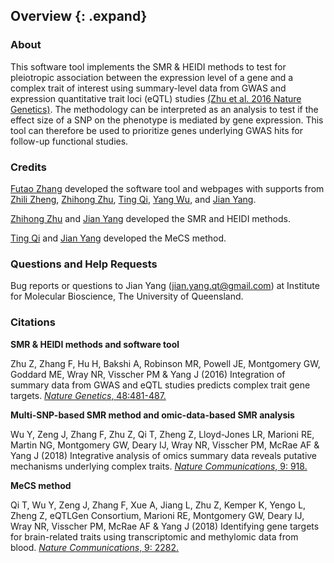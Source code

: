 ## Overview {: .expand}

### About

This software tool implements the SMR & HEIDI methods to test for
pleiotropic association between the expression level of a gene and a
complex trait of interest using summary-level data from GWAS and
expression quantitative trait loci (eQTL) studies [(Zhu et al. 2016 Nature Genetics)](http://www.nature.com/ng/journal/vaop/ncurrent/full/ng.3538.html).
The methodology can be interpreted as an analysis to test if the effect
size of a SNP on the phenotype is mediated by gene expression. This tool
can therefore be used to prioritize genes underlying GWAS hits for follow-up functional studies.

### Credits 


[Futao Zhang](https://scholar.google.com/citations?user=lXCr6p4AAAAJ&hl=en&oi=ao) developed
the software tool and webpages with supports from [Zhili Zheng](mailto:zhilizheng@outlook.com), 
[Zhihong Zhu](http://researchers.uq.edu.au/researcher/3051), 
[Ting Qi](http://researchers.uq.edu.au/researcher/15871),
[Yang Wu](y.wu2@uq.edu.au), 
and [Jian Yang](http://researchers.uq.edu.au/researcher/2713).

[Zhihong Zhu](http://researchers.uq.edu.au/researcher/3051) 
and [Jian Yang](http://researchers.uq.edu.au/researcher/2713) 
developed the SMR and HEIDI methods.

[Ting Qi](http://researchers.uq.edu.au/researcher/15871) 
and [Jian Yang](http://researchers.uq.edu.au/researcher/2713) 
developed the MeCS method.

### Questions and Help Requests 
Bug reports or questions to Jian Yang (<jian.yang.qt@gmail.com>) at
Institute for Molecular Bioscience, The University of Queensland.


### Citations 

**SMR & HEIDI methods and software tool**

Zhu Z, Zhang F, Hu H, Bakshi A, Robinson MR,
Powell JE, Montgomery GW, Goddard ME, Wray NR, Visscher PM & Yang J (2016) Integration of summary data
from GWAS and eQTL studies predicts complex trait gene targets. 
[*Nature Genetics*, 48:481-487.](http://www.nature.com/ng/journal/vaop/ncurrent/full/ng.3538.html)

**Multi-SNP-based SMR method and omic-data-based SMR analysis**

Wu Y, Zeng J, Zhang F, Zhu Z, Qi T, Zheng Z, Lloyd-Jones LR, Marioni RE, Martin NG, Montgomery GW, Deary IJ, Wray NR, Visscher PM, McRae AF & Yang J (2018) Integrative analysis of omics summary data reveals putative mechanisms underlying complex traits. [*Nature Communications*, 9: 918.](https://www.nature.com/articles/s41467-018-03371-0)

**MeCS method**

Qi T, Wu Y, Zeng J, Zhang F, Xue A, Jiang L, Zhu Z, Kemper K, Yengo L, Zheng Z, eQTLGen Consortium, Marioni RE, Montgomery GW, Deary IJ, Wray NR, Visscher PM, McRae AF & Yang J (2018) Identifying gene targets for brain-related traits using transcriptomic and methylomic data from blood. [*Nature Communications*, 9: 2282.](https://www.nature.com/articles/s41467-018-04558-1)
